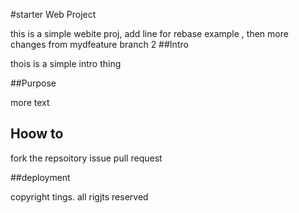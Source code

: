 #starter Web Project

 this is a simple webite proj, add line for rebase example
, then more changes from mydfeature branch 2
##Intro

thois is a simple intro thing

##Purpose

more text

## Hoow to
fork the repsoitory issue pull request 

##deployment

copyright tings. all rigjts reserved 